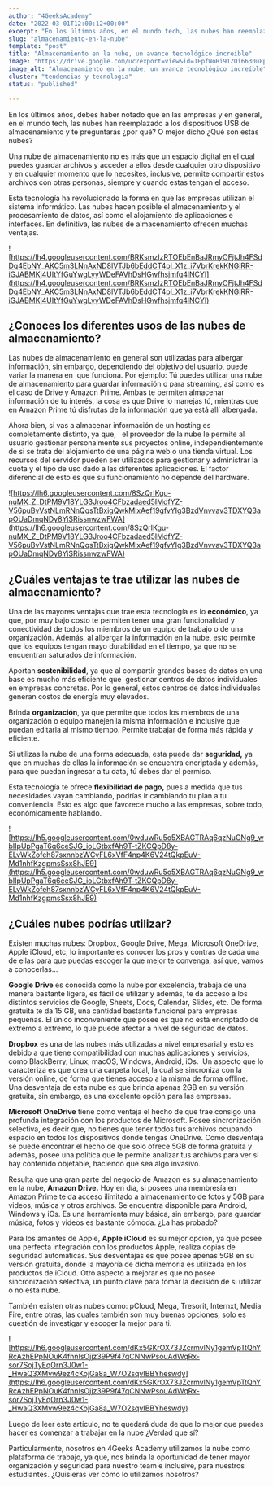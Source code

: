 ```yaml
---
author: "4GeeksAcademy"
date: "2022-03-01T12:00:12+00:00"
excerpt: "En los últimos años, en el mundo tech, las nubes han reemplazado a los dispositivos USB de almacenamiento y te preguntarás ¿por qué?"
slug: "almacenamiento-en-la-nube"
template: "post"
title: "Almacenamiento en la nube, un avance tecnológico increíble"
image: "https://drive.google.com/uc?export=view&id=1FpfWoHi91ZOi6630u8pQeFAQADIO9_aC"
image_alt: "Almacenamiento en la nube, un avance tecnológico increíble"
cluster: "tendencias-y-tecnologia"
status: "published"

---
```


En los últimos años, debes haber notado que en las empresas y en general, en el mundo tech, las nubes han reemplazado a los dispositivos USB de almacenamiento y te preguntarás ¿por qué? O mejor dicho ¿Qué son estás nubes?

Una nube de almacenamiento no es más que un espacio digital en el cual puedes guardar archivos y acceder a ellos desde cualquier otro dispositivo y en cualquier momento que lo necesites, inclusive, permite compartir estos archivos con otras personas, siempre y cuando estas tengan el acceso.

Esta tecnología ha revolucionado la forma en que las empresas utilizan el sistema informático. Las nubes hacen posible el almacenamiento y el procesamiento de datos, así como el alojamiento de aplicaciones e interfaces. En definitiva, las nubes de almacenamiento ofrecen muchas ventajas.

![https://lh4.googleusercontent.com/BRKsmzIzRTOEbEnBaJRmyOFjtJh4FSdDq4EbNY_AKC5m3LNnAxND8lVTJb6bEddCT4pl_X1z_i7VbrKrekKNGiRR-iGJABMKj4UItYfGuYwgLyyWDeFAVhDsHGwfhsjmfq4lNCYl](https://lh4.googleusercontent.com/BRKsmzIzRTOEbEnBaJRmyOFjtJh4FSdDq4EbNY_AKC5m3LNnAxND8lVTJb6bEddCT4pl_X1z_i7VbrKrekKNGiRR-iGJABMKj4UItYfGuYwgLyyWDeFAVhDsHGwfhsjmfq4lNCYl)

## ¿Conoces los diferentes usos de las nubes de almacenamiento?

Las nubes de almacenamiento en general son utilizadas para albergar información, sin embargo, dependiendo del objetivo del usuario, puede variar la manera en  que funciona. Por ejemplo: Tú puedes utilizar una nube de almacenamiento para guardar información o para streaming, así como es el caso de Drive y Amazon Prime. Ambas te permiten almacenar información de tu interés, la cosa es que Drive lo manejas tú, mientras que en Amazon Prime tú disfrutas de la información que ya está allí albergada.

Ahora bien, si vas a almacenar información de un hosting es completamente distinto, ya que,   el proveedor de la nube le permite al usuario gestionar personalmente sus proyectos online, independientemente de si se trata del alojamiento de una página web o una tienda virtual. Los recursos del servidor pueden ser utilizados para gestionar y administrar la cuota y el tipo de uso dado a las diferentes aplicaciones. El factor diferencial de esto es que su funcionamiento no depende del hardware.

![https://lh6.googleusercontent.com/8SzQrIKgu-nuMX_Z_DtPM9V18YLG3Jroo4CFbzadaed5IMdfYZ-V56puBvVstNLmRNnQqsTtBxigQwkMlxAef19gfvYIg3BzdVnvvav3TDXYQ3apOUaDmqNDy8YiSRissnwzwFWA](https://lh6.googleusercontent.com/8SzQrIKgu-nuMX_Z_DtPM9V18YLG3Jroo4CFbzadaed5IMdfYZ-V56puBvVstNLmRNnQqsTtBxigQwkMlxAef19gfvYIg3BzdVnvvav3TDXYQ3apOUaDmqNDy8YiSRissnwzwFWA)

## ¿Cuáles ventajas te trae utilizar las nubes de almacenamiento?

Una de las mayores ventajas que trae esta tecnología es lo **económico**, ya que, por muy bajo costo te permiten tener una gran funcionalidad y conectividad de todos los miembros de un equipo de trabajo o de una organización. Además, al albergar la información en la nube, esto permite que los equipos tengan mayo durabilidad en el tiempo, ya que no se encuentran saturados de información.

Aportan **sostenibilidad**, ya que al compartir grandes bases de datos en una base es mucho más eficiente que  gestionar centros de datos individuales en empresas concretas. Por lo general, estos centros de datos individuales generan costos de energía muy elevados.

Brinda **organización**, ya que permite que todos los miembros de una organización o equipo manejen la misma información e inclusive que puedan editarla al mismo tiempo. Permite trabajar de forma más rápida y eficiente.

Si utilizas la nube de una forma adecuada, esta puede dar **seguridad,** ya que en muchas de ellas la información se encuentra encriptada y además, para que puedan ingresar a tu data, tú debes dar el permiso.

Esta tecnología te ofrece **flexibilidad de pago,** pues a medida que tus necesidades vayan cambiando, podrías ir cambiando tu plan a tu conveniencia. Esto es algo que favorece mucho a las empresas, sobre todo, económicamente hablando.

![https://lh5.googleusercontent.com/0wduwRu5o5XBAGTRAq6qzNuGNg9_wbIIpUpPgaT6q6ceSJG_ioLGtbxfAh9T-tZKCQpD8y-ELvWkZofeh87sxnnbzWCyFL6xVfF4np4K6V24tQkpEuV-Md1nhfKzgpmsSsx8hJE9](https://lh5.googleusercontent.com/0wduwRu5o5XBAGTRAq6qzNuGNg9_wbIIpUpPgaT6q6ceSJG_ioLGtbxfAh9T-tZKCQpD8y-ELvWkZofeh87sxnnbzWCyFL6xVfF4np4K6V24tQkpEuV-Md1nhfKzgpmsSsx8hJE9)

## ¿Cuáles nubes podrías utilizar?

Existen muchas nubes: Dropbox, Google Drive, Mega, Microsoft OneDrive, Apple iCloud, etc, lo importante es conocer los pros y contras de cada una de ellas para que puedas escoger la que mejor te convenga, así que, vamos a conocerlas…

**Google Drive** es conocida como la nube por excelencia, trabaja de una manera bastante ligera, es fácil de utilizar y además, te da acceso a los distintos servicios de Google, Sheets, Docs, Calendar, Slides, etc. De forma gratuita te da 15 GB, una cantidad bastante funcional para empresas pequeñas. El único inconveniente que posee es que no está encriptado de extremo a extremo, lo que puede afectar a nivel de seguridad de datos.

**Dropbox** es una de las nubes más utilizadas a nivel empresarial y esto es debido a que tiene compatibilidad con muchas aplicaciones y servicios,  como BlackBerry, Linux, macOS, Windows, Android, iOs.  Un aspecto que lo caracteriza es que crea una carpeta local, la cual se sincroniza con la versión online, de forma que tienes acceso a la misma de forma offline.  Una desventaja de esta nube es que brinda apenas 2GB en su versión gratuita, sin embargo, es una excelente opción para las empresas.

**Microsoft OneDrive** tiene como ventaja el hecho de que trae consigo una profunda integración con los productos de Microsoft. Posee sincronización selectiva, es decir que, no tienes que tener todos tus archivos ocupando espacio en todos los dispositivos donde tengas OneDrive. Como desventaja se puede encontrar el hecho de que solo ofrece 5GB de forma gratuita y además, posee una política que le permite analizar tus archivos para ver si hay contenido objetable, haciendo que sea algo invasivo.

Resulta que una gran parte del negocio de Amazon es su almacenamiento en la nube, **Amazon Drive.** Hoy en día, si posees una membresía en Amazon Prime te da acceso ilimitado a almacenamiento de fotos y 5GB para videos, música y otros archivos. Se encuentra disponible para Android, Windows y iOs. Es una herramienta muy básica, sin embargo, para guardar música, fotos y videos es bastante cómoda. ¿La has probado?

Para los amantes de Apple, **Apple iCloud** es su mejor opción, ya que posee una perfecta integración con los productos Apple, realiza copias de seguridad automáticas. Sus desventajas es que posee apenas 5GB en su versión gratuita, donde la mayoría de dicha memoria es utilizada en los productos de iCloud. Otro aspecto a mejorar es que no posee sincronización selectiva, un punto clave para tomar la decisión de si utilizar o no esta nube.

También existen otras nubes como: pCloud, Mega, Tresorit, Internxt, Media Fire, entre otras, las cuales también son muy buenas opciones, solo es cuestión de investigar y escoger la mejor para ti.

![https://lh6.googleusercontent.com/dKx5GKrOX73JZcrmvlNy1gemVpTtQhYRcAzhEPpNOuK4fnnIsOjjz39P9f47qCNNwPsouAdWqRx-sor7SojTyEqOrn3J0w1-_HwaQ3XMvw9ez4cKojGa8a_W7O2sqvIBBYheswdy](https://lh6.googleusercontent.com/dKx5GKrOX73JZcrmvlNy1gemVpTtQhYRcAzhEPpNOuK4fnnIsOjjz39P9f47qCNNwPsouAdWqRx-sor7SojTyEqOrn3J0w1-_HwaQ3XMvw9ez4cKojGa8a_W7O2sqvIBBYheswdy)

Luego de leer este artículo, no te quedará duda de que lo mejor que puedes hacer es comenzar a trabajar en la nube ¿Verdad que sí?

Particularmente, nosotros en 4Geeks Academy utilizamos la nube como plataforma de trabajo, ya que, nos brinda la oportunidad de tener mayor organización y seguridad para nuestro team e inclusive, para nuestros estudiantes. ¿Quisieras ver cómo lo utilizamos nosotros?


